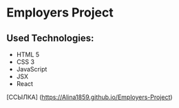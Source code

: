 # Employers Project 

## Used Technologies:

* HTML 5
* CSS 3
* JavaScript
* JSX
* React

[ССЫЛКА] (https://Alina1859.github.io/Employers-Project)

